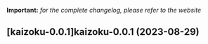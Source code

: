**Important:**
*for the complete changelog, please refer to the website*




## [kaizoku-0.0.1]kaizoku-0.0.1 (2023-08-29)

